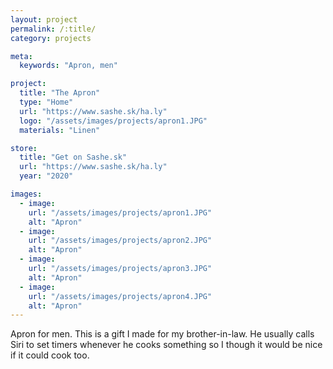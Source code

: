 ```yaml
---
layout: project
permalink: /:title/
category: projects

meta:
  keywords: "Apron, men"

project:
  title: "The Apron"
  type: "Home"
  url: "https://www.sashe.sk/ha.ly"
  logo: "/assets/images/projects/apron1.JPG"
  materials: "Linen"

store:
  title: "Get on Sashe.sk"
  url: "https://www.sashe.sk/ha.ly"
  year: "2020"

images:
  - image:
    url: "/assets/images/projects/apron1.JPG"
    alt: "Apron"
  - image:
    url: "/assets/images/projects/apron2.JPG"
    alt: "Apron"
  - image:
    url: "/assets/images/projects/apron3.JPG"
    alt: "Apron"
  - image:
    url: "/assets/images/projects/apron4.JPG"
    alt: "Apron"
---
```

<p>
  Apron for men.
  This is a gift I made for my brother-in-law. He usually calls Siri to set timers whenever he cooks something so I though it would be nice if it could cook too. 
</p>

